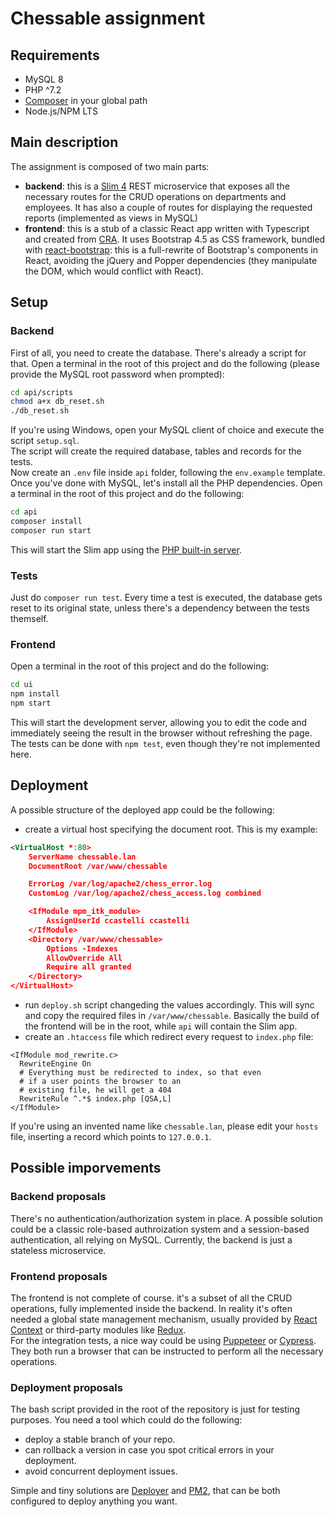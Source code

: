 # Chessable assignment

## Requirements

* MySQL 8
* PHP ^7.2
* [Composer](https://getcomposer.org/) in your global path
* Node.js/NPM LTS

## Main description

The assignment is composed of two main parts:

* **backend**: this is a [Slim 4](https://www.slimframework.com/) REST microservice that exposes all the necessary routes for the CRUD operations on departments and employees. It has also a couple of routes for displaying the requested reports (implemented as views in MySQL)
* **frontend**: this is a stub of a classic React app written with Typescript and created from [CRA](https://create-react-app.dev/). It uses Bootstrap 4.5 as CSS framework, bundled with [react-bootstrap](https://react-bootstrap.netlify.app/): this is a full-rewrite of Bootstrap's components in React, avoiding the jQuery and Popper dependencies (they manipulate the DOM, which would conflict with React).

## Setup

### Backend

First of all, you need to create the database. There's already a script for that. Open a terminal in the root of this project and do the following (please provide the MySQL root password when prompted):

```bash
cd api/scripts
chmod a+x db_reset.sh
./db_reset.sh
```

If you're using Windows, open your MySQL client of choice and execute the script `setup.sql`.  
The script will create the required database, tables and records for the tests.  
Now create an `.env` file inside `api` folder, following the `env.example` template.  
Once you've done with MySQL, let's install all the PHP dependencies. Open a terminal in the root of this project and do the following:

```bash
cd api
composer install
composer run start
```

This will start the Slim app using the [PHP built-in server](https://www.php.net/manual/en/features.commandline.webserver.php).

### Tests

Just do `composer run test`. Every time a test is executed, the database gets reset to its original state, unless there's a dependency between the tests themself.

### Frontend

Open a terminal in the root of this project and do the following:

```bash
cd ui
npm install
npm start
```

This will start the development server, allowing you to edit the code and immediately seeing the result in the browser without refreshing the page.  
The tests can be done with `npm test`, even though they're not implemented here.  

## Deployment

A possible structure of the deployed app could be the following:

* create a virtual host specifying the document root. This is my example:

```xml
<VirtualHost *:80>
    ServerName chessable.lan
    DocumentRoot /var/www/chessable

    ErrorLog /var/log/apache2/chess_error.log
    CustomLog /var/log/apache2/chess_access.log combined

    <IfModule mpm_itk_module>
        AssignUserId ccastelli ccastelli
    </IfModule>
    <Directory /var/www/chessable>
        Options -Indexes
        AllowOverride All
        Require all granted
    </Directory>
</VirtualHost>
```

* run `deploy.sh` script changeding the values accordingly. This will sync and copy the required files in `/var/www/chessable`. Basically the build of the frontend will be in the root, while `api` will contain the Slim app.
* create an `.htaccess` file which redirect every request to `index.php` file:

```text
<IfModule mod_rewrite.c>
  RewriteEngine On
  # Everything must be redirected to index, so that even
  # if a user points the browser to an
  # existing file, he will get a 404
  RewriteRule ^.*$ index.php [QSA,L]
</IfModule>
```

If you're using an invented name like `chessable.lan`, please edit your `hosts` file, inserting a record which points to `127.0.0.1`.

## Possible imporvements

### Backend proposals

There's no authentication/authorization system in place. A possible solution could be a classic role-based authroization system and a session-based authentication, all relying on MySQL. Currently, the backend is just a stateless microservice.

### Frontend proposals

The frontend is not complete of course. it's a subset of all the CRUD operations, fully implemented inside the backend. In reality it's often needed a global state management mechanism, usually provided by [React Context](https://reactjs.org/docs/context.html) or third-party modules like [Redux](https://redux.js.org/).  
For the integration tests, a nice way could be using [Puppeteer](https://pptr.dev/) or [Cypress](https://www.cypress.io/). They both run a browser that can be instructed to perform all the necessary operations.

### Deployment proposals

The bash script provided in the root of the repository is just for testing purposes. You need a tool which could do the following:

* deploy a stable branch of your repo.
* can rollback a version in case you spot critical errors in your deployment.
* avoid concurrent deployment issues.

Simple and tiny solutions are [Deployer](https://deployer.org/) and [PM2](https://pm2.keymetrics.io/), that can be both configured to deploy anything you want.
